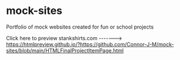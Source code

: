 # mock-sites
Portfolio of mock websites created for fun or school projects

Click here to preview stankshirts.com -------> https://htmlpreview.github.io/?https://github.com/Connor-J-M/mock-sites/blob/main/HTMLFinalProjectItemPage.html

